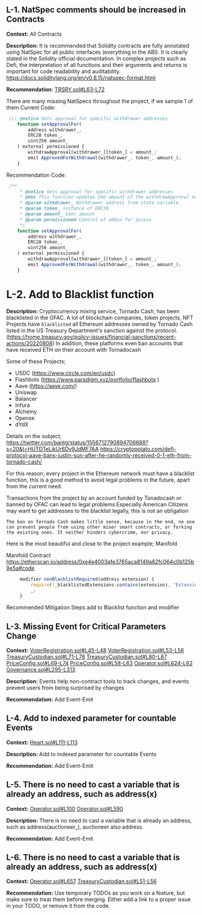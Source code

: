 ## L-1. NatSpec comments should be increased in Contracts

**Context:**
All Contracts

**Description:**
It is recommended that Solidity contracts are fully annotated using NatSpec for all public interfaces (everything in the ABI). It is clearly stated in the Solidity official documentation.
In complex projects such as Defi, the interpretation of all functions and their arguments and returns is important for code readability and auditability.
https://docs.soliditylang.org/en/v0.8.15/natspec-format.html

**Recommendation:**
[TRSRY.sol#L63-L72](https://github.com/code-423n4/2022-08-olympus/blob/main/src/modules/TRSRY.sol#L63-L72)

There are many missing NatSpecs throughout the project, if we sample 1 of them
Current Code:
```js
 /// @notice Sets approval for specific withdrawer addresses
    function setApprovalFor(
        address withdrawer_,
        ERC20 token_,
        uint256 amount_
    ) external permissioned {
        withdrawApproval[withdrawer_][token_] = amount_;
        emit ApprovedForWithdrawal(withdrawer_, token_, amount_);
    }
```

Recommendation  Code:
```js
 /**
     * @notice Sets approval for specific withdrawer addresses
     * @dev This function updates the amount of the withdrawApproval mapping value based on the given 3 argument values
     * @param withdrawer_ Withdrawer address from state variable
     * @param token_ instance of ERC20
     * @param amount_ User amount
     * @param permissioned Control of admin for access 
     */
    function setApprovalFor(
        address withdrawer_,
        ERC20 token_,
        uint256 amount_
    ) external permissioned {
        withdrawApproval[withdrawer_][token_] = amount_;
        emit ApprovedForWithdrawal(withdrawer_, token_, amount_);
    }
```

# L-2. Add to Blacklist function

**Description:**
Cryptocurrency mixing service, Tornado Cash, has been blacklisted in the OFAC.
A lot of blockchain companies, token projects, NFT Projects have ```blacklisted``` all Ethereum addresses owned by Tornado Cash listed in the US Treasury Department's sanction against the protocol.
(https://home.treasury.gov/policy-issues/financial-sanctions/recent-actions/20220808)
In addition, these platforms even ban accounts that have received ETH on their account with Tornadocash

Some of these Projects;
* USDC (https://www.circle.com/en/usdc)
* Flashbots (https://www.paradigm.xyz/portfolio/flashbots )
* Aave (https://aave.com/)
* Uniswap
* Balancer
* Infura
* Alchemy 
* Opense
* dYdX

Details on the subject;
https://twitter.com/bantg/status/1556712790894706688?s=20&t=HUTDTeLikUr6Dv9JdMF7AA
https://cryptopotato.com/defi-protocol-aave-bans-justin-sun-after-he-randomly-received-0-1-eth-from-tornado-cash/

For this reason, every project in the Ethereum network must have a blacklist function, this is a good method to avoid legal problems in the future, apart from the current need.

Transactions from the project by an account funded by Tonadocash or banned by OFAC can lead to legal problems.Especially American Citizens may want to get addresses to the blacklist legally, this is not an obligation

```The ban on Tornado Cash makes little sense, because in the end, no one can prevent people from using other mixer smart contracts, or forking the existing ones. It neither hinders cybercrime, nor privacy.```

Here is the most beautiful and close to the project example; Manifold

Manifold Contract
https://etherscan.io/address/0xe4e4003afe3765aca8149a82fc064c0b125b9e5a#code

```js
     modifier nonBlacklistRequired(address extension) {
         require(!_blacklistedExtensions.contains(extension), "Extension blacklisted");
         _;
     }
```
Recommended Mitigation Steps add to Blacklist function and modifier


## L-3. Missing Event for Critical Parameters Change

**Context:**
[VoterRegistration.sol#L45-L48](https://github.com/code-423n4/2022-08-olympus/blob/main/src/policies/VoterRegistration.sol#L45-L48)
[VoterRegistration.sol#L53-L56](https://github.com/code-423n4/2022-08-olympus/blob/main/src/policies/VoterRegistration.sol#L53-L56)
[TreasuryCustodian.sol#L71-L78](https://github.com/code-423n4/2022-08-olympus/blob/main/src/policies/TreasuryCustodian.sol#L71-L78)
[TreasuryCustodian.sol#L80-L87](https://github.com/code-423n4/2022-08-olympus/blob/main/src/policies/TreasuryCustodian.sol#L80-L87)
[PriceConfig.sol#L69-L74](https://github.com/code-423n4/2022-08-olympus/blob/main/src/policies/PriceConfig.sol#L69-L74)
[PriceConfig.sol#L58-L63](https://github.com/code-423n4/2022-08-olympus/blob/main/src/policies/PriceConfig.sol#L58-L63)
[Operator.sol#L624-L62](https://github.com/code-423n4/2022-08-olympus/blob/main/src/policies/Operator.sol#L624-L627)
[Governance.sol#L295-L313](https://github.com/code-423n4/2022-08-olympus/blob/main/src/policies/Governance.sol#L295-L313)

**Description:**
Events help non-contract tools to track changes, and events prevent users from being surprised by changes

**Recommendation:**
Add Event-Emit


## L-4. Add to indexed parameter for countable Events

**Context:**
[Heart.sol#L111-L113](https://github.com/code-423n4/2022-08-olympus/blob/main/src/policies/Heart.sol#L111-L113)

**Description:**
Add to indexed parameter for countable Events

**Recommendation:**
Add Event-Emit


## L-5. There is no need to cast a variable that is already an address, such as address(x)

**Context:**
[Operator.sol#L100](https://github.com/code-423n4/2022-08-olympus/blob/main/src/policies/Operator.sol#L100)
[Operator.sol#L590](https://github.com/code-423n4/2022-08-olympus/blob/main/src/policies/Operator.sol#L590)

**Description:**
There is no need to cast a variable that is already an address, such as address(auctioneer_), auctioneer also address.

**Recommendation:**
Add Event-Emit


## L-6. There is no need to cast a variable that is already an address, such as address(x)

**Context:**
[Operator.sol#L657](https://github.com/code-423n4/2022-08-olympus/blob/main/src/policies/Operator.sol#L657)
[TreasuryCustodian.sol#L51-L56](https://github.com/code-423n4/2022-08-olympus/blob/main/src/policies/TreasuryCustodian.sol#L51-L56)

**Recommendation:**
Use temporary TODOs as you work on a feature, but make sure to treat them before merging. Either add a link to a proper issue in your TODO, or remove it from the code.
